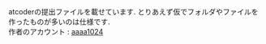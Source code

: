 atcoderの提出ファイルを載せています. 
とりあえず仮でフォルダやファイルを作ったものが多いのは仕様です. \
作者のアカウント : [aaaa1024](https://atcoder.jp/users/aaaa1024)